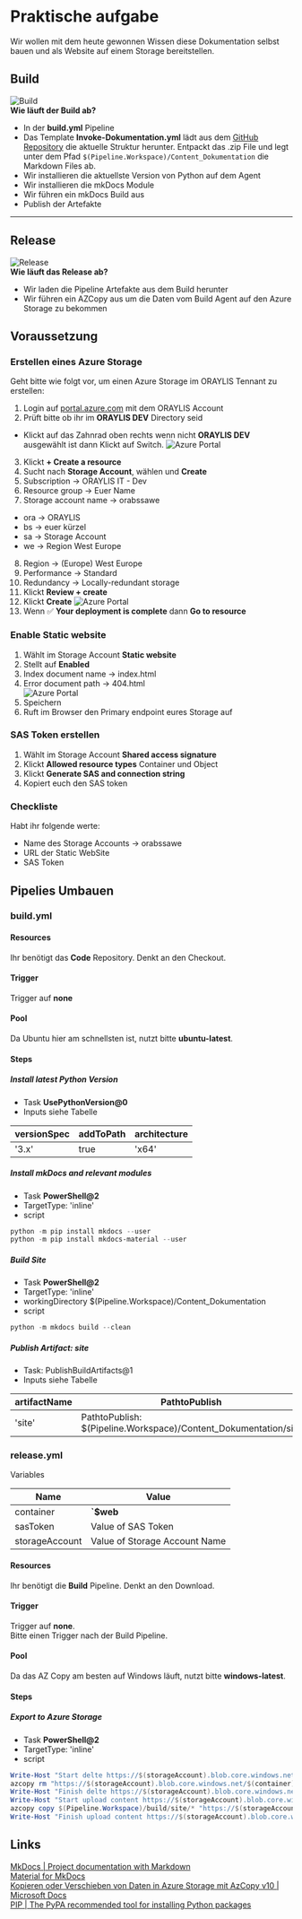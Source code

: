 # Praktische aufgabe

Wir wollen mit dem heute gewonnen Wissen diese Dokumentation selbst bauen und als Website auf einem Storage bereitstellen. 

## Build  
![Build](Build.jpg)    
**Wie läuft der Build ab?**    
- In der **build.yml** Pipeline  
- Das Template **Invoke-Dokumentation.yml** lädt aus dem [GitHub Repository](https://github.com/zyeiy2/Content_Dokumentation) die aktuelle Struktur herunter. Entpackt das .zip File und legt unter dem Pfad ```$(Pipeline.Workspace)/Content_Dokumentation``` die Markdown Files ab.   
- Wir installieren die aktuellste Version von Python auf dem Agent  
- Wir installieren die mkDocs Module  
- Wir führen ein mkDocs Build aus  
- Publish der Artefakte  

---

## Release
![Release](Release.jpg)  
**Wie läuft das Release ab?**  
- Wir laden die Pipeline Artefakte aus dem Build herunter  
- Wir führen ein AZCopy aus um die Daten vom Build Agent auf den Azure Storage zu bekommen

## Voraussetzung  
### Erstellen eines Azure Storage    
Geht bitte wie folgt vor, um einen Azure Storage im ORAYLIS Tennant zu erstellen:  
1. Login auf [portal.azure.com](https://portal.azure.com/) mit dem ORAYLIS Account  
2. Prüft bitte ob ihr im **ORAYLIS DEV** Directory seid    
- Klickt auf das Zahnrad oben rechts wenn nicht **ORAYLIS DEV** ausgewählt ist dann Klickt auf Switch.
![Azure Portal](Bild1.png)  
3. Klickt **+ Create a resource**  
4. Sucht nach **Storage Account**, wählen und **Create**  
5. Subscription -> ORAYLIS IT - Dev  
6. Resource group -> Euer Name  
7. Storage account name -> orabssawe  
- ora -> ORAYLIS  
- bs -> euer kürzel  
- sa -> Storage Account  
- we -> Region West Europe  
8.  Region -> (Europe) West Europe    
9. Performance ->  Standard  
10. Redundancy -> Locally-redundant storage  
11. Klickt **Review + create**  
12. Klickt **Create**
![Azure Portal](Bild2.png)  
13. Wenn ✅ **Your deployment is complete** dann **Go to resource**  

### Enable Static website  
1. Wählt im Storage Account **Static website**    
2. Stellt auf **Enabled**  
3. Index document name -> index.html  
4. Error document path -> 404.html  
![Azure Portal](Bild3.png)  
5. Speichern  
6. Ruft im Browser den Primary endpoint eures Storage auf  

### SAS Token erstellen  
1. Wählt im Storage Account **Shared access signature**  
2. Klickt **Allowed resource types** Container und Object
3. Klickt **Generate SAS and connection string**
4. Kopiert euch den SAS token

### Checkliste  
Habt ihr folgende werte:  
- Name des Storage Accounts -> orabssawe   
- URL der Static WebSite  
- SAS Token  



## Pipelies Umbauen

### build.yml

#### Resources
Ihr benötigt das **Code** Repository. Denkt an den Checkout.

#### Trigger 
Trigger auf **none**

#### Pool 
Da Ubuntu hier am schnellsten ist, nutzt bitte **ubuntu-latest**.

#### Steps

##### Install latest Python Version
- Task **UsePythonVersion@0**
- Inputs siehe Tabelle  

versionSpec | addToPath | architecture  
---|---|---  
'3.x'| true|'x64'   

##### Install mkDocs and relevant modules
- Task **PowerShell@2**  
- TargetType: 'inline'  
- script   
```PowerShell  
python -m pip install mkdocs --user  
python -m pip install mkdocs-material --user  
```  

##### Build Site
- Task **PowerShell@2**  
- TargetType: 'inline'  
- workingDirectory $(Pipeline.Workspace)/Content_Dokumentation  
- script   
```PowerShell  
python -m mkdocs build --clean  
```  

##### Publish Artifact: site
- Task: PublishBuildArtifacts@1
- Inputs siehe Tabelle   

artifactName | PathtoPublish
---|---
'site' | PathtoPublish: $(Pipeline.Workspace)/Content_Dokumentation/site


### release.yml
Variables

Name | Value 
---|---
container | **`$web**
sasToken | Value of SAS Token
storageAccount | Value of Storage Account Name

#### Resources
Ihr benötigt die **Build** Pipeline. Denkt an den Download.

#### Trigger 
Trigger auf **none**.  
Bitte einen Trigger nach der Build Pipeline.

#### Pool 
Da das AZ Copy am besten auf Windows läuft, nutzt bitte **windows-latest**.

#### Steps

##### Export to Azure Storage
- Task **PowerShell@2**  
- TargetType: 'inline'  
- script   
```PowerShell  
Write-Host "Start delte https://$(storageAccount).blob.core.windows.net/$(container)"
azcopy rm "https://$(storageAccount).blob.core.windows.net/$(container)/$(sasToken)" --recursive=true
Write-Host "Finish delte https://$(storageAccount).blob.core.windows.net/$(container)"
Write-Host "Start upload content https://$(storageAccount).blob.core.windows.net/$(container)"
azcopy copy $(Pipeline.Workspace)/build/site/* "https://$(storageAccount).blob.core.windows.net/$(container)/$(sasToken)" --recursive=true
Write-Host "Finish upload content https://$(storageAccount).blob.core.windows.net/$(container)"
```  



## Links
[MkDocs | Project documentation with Markdown](https://www.mkdocs.org/)    
[Material for MkDocs](https://squidfunk.github.io/mkdocs-material/)  
[Kopieren oder Verschieben von Daten in Azure Storage mit AzCopy v10 | Microsoft Docs ](https://docs.microsoft.com/de-de/azure/storage/common/storage-use-azcopy-v10)    
[PIP | The PyPA recommended tool for installing Python packages](https://pypi.org/project/pip/)